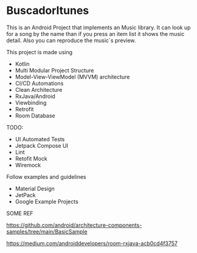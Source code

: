 # BuscadorItunes

This is an Android Project that implements an Music library. It can look up for a song by the name than if you press an item list it shows the music detail. Also you can reproduce the music`s preview. 


This project is made using 
- Kotlin
- Multi Modular Project Structure
- Model-View-ViewModel (MVVM) architecture
- CI/CD Automations
- Clean Architecture
- RxJava/Android
- Viewbinding
- Retrofit
- Room Database

TODO:
- UI Automated Tests
- Jetpack Compose UI
- Lint
- Retofit Mock 
- Wiremock

Follow examples and guidelines
- Material Design
- JetPack 
- Google Example Projects

SOME REF

https://github.com/android/architecture-components-samples/tree/main/BasicSample

https://medium.com/androiddevelopers/room-rxjava-acb0cd4f3757